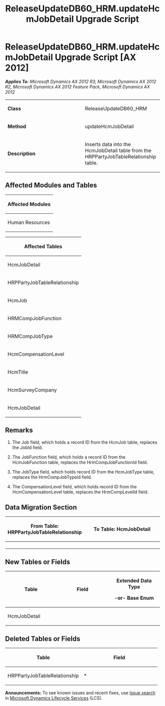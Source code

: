 ﻿---
title: ReleaseUpdateDB60_HRM.updateHcmJobDetail Upgrade Script
TOCTitle: ReleaseUpdateDB60_HRM.updateHcmJobDetail Upgrade Script
ms:assetid: 82486757-8153-5d23-018b-592c3c114be4
ms:mtpsurl: https://msdn.microsoft.com/en-us/library/JJ685948(v=AX.60)
ms:contentKeyID: 49709401
ms.date: 05/18/2015
mtps_version: v=AX.60
---

# ReleaseUpdateDB60\_HRM.updateHcmJobDetail Upgrade Script [AX 2012]


_**Applies To:** Microsoft Dynamics AX 2012 R3, Microsoft Dynamics AX 2012 R2, Microsoft Dynamics AX 2012 Feature Pack, Microsoft Dynamics AX 2012_

<table>
<colgroup>
<col style="width: 50%" />
<col style="width: 50%" />
</colgroup>
<tbody>
<tr class="odd">
<td><p><strong>Class</strong></p></td>
<td><p>ReleaseUpdateDB60_HRM</p></td>
</tr>
<tr class="even">
<td><p><strong>Method</strong></p></td>
<td><p>updateHcmJobDetail</p></td>
</tr>
<tr class="odd">
<td><p><strong>Description</strong></p></td>
<td><p>Inserts data into the HcmJobDetail table from the HRPPartyJobTableRelationship table.</p></td>
</tr>
</tbody>
</table>


## Affected Modules and Tables

<table>
<colgroup>
<col style="width: 100%" />
</colgroup>
<thead>
<tr class="header">
<th><p>Affected Modules</p></th>
</tr>
</thead>
<tbody>
<tr class="odd">
<td><p>Human Resources</p></td>
</tr>
</tbody>
</table>


<table>
<colgroup>
<col style="width: 100%" />
</colgroup>
<thead>
<tr class="header">
<th><p>Affected Tables</p></th>
</tr>
</thead>
<tbody>
<tr class="odd">
<td><p>HcmJobDetail</p></td>
</tr>
<tr class="even">
<td><p>HRPPartyJobTableRelationship</p></td>
</tr>
<tr class="odd">
<td><p>HcmJob</p></td>
</tr>
<tr class="even">
<td><p>HRMCompJobFunction</p></td>
</tr>
<tr class="odd">
<td><p>HRMCompJobType</p></td>
</tr>
<tr class="even">
<td><p>HcmCompensationLevel</p></td>
</tr>
<tr class="odd">
<td><p>HcmTitle</p></td>
</tr>
<tr class="even">
<td><p>HcmSurveyCompany</p></td>
</tr>
<tr class="odd">
<td><p>HcmJobDetail</p></td>
</tr>
</tbody>
</table>


## Remarks

1.  The Job field, which holds a record ID from the HcmJob table, replaces the JobId field.

2.  The JobFunction field, which holds a record ID from the HcmJobFunction table, replaces the HrmCompJobFunctionId field.

3.  The JobType field, which holds record ID from the HcmJobType table, replaces the HrmCompJobTypeId field.

4.  The CompensationLevel field, which holds record ID from the HcmCompensationLevel table, replaces the HrmCompLevelId field.

## Data Migration Section

<table>
<colgroup>
<col style="width: 50%" />
<col style="width: 50%" />
</colgroup>
<thead>
<tr class="header">
<th><p>From Table: HRPPartyJobTableRelationship</p></th>
<th><p>To Table: HcmJobDetail</p></th>
</tr>
</thead>
<tbody>
<tr class="odd">
<td><p></p></td>
<td><p></p></td>
</tr>
</tbody>
</table>


## New Tables or Fields

<table>
<colgroup>
<col style="width: 33%" />
<col style="width: 33%" />
<col style="width: 33%" />
</colgroup>
<thead>
<tr class="header">
<th><p>Table</p></th>
<th><p>Field</p></th>
<th><p>Extended Data Type</p>
<p>-or- Base Enum</p></th>
</tr>
</thead>
<tbody>
<tr class="odd">
<td><p>HcmJobDetail</p></td>
<td><p></p></td>
<td><p></p></td>
</tr>
</tbody>
</table>


## Deleted Tables or Fields

<table>
<colgroup>
<col style="width: 50%" />
<col style="width: 50%" />
</colgroup>
<thead>
<tr class="header">
<th><p>Table</p></th>
<th><p>Field</p></th>
</tr>
</thead>
<tbody>
<tr class="odd">
<td><p>HRPPartyJobTableRelationship</p></td>
<td><p>*</p></td>
</tr>
</tbody>
</table>

  
**Announcements:** To see known issues and recent fixes, use [Issue search](http://go.microsoft.com/fwlink/?linkid=389258) in [Microsoft Dynamics Lifecycle Services](http://go.microsoft.com/fwlink/?linkid=306505) (LCS).

